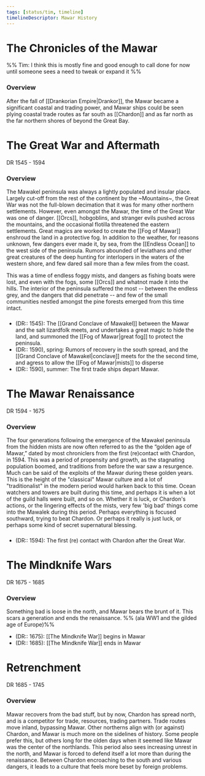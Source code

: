 ```yaml
---
tags: [status/tim, timeline]
timelineDescriptor: Mawar History
---
```

# The Chronicles of the Mawar
%% Tim: I think this is mostly fine and good enough to call done for now until someone sees a need to tweak or expand it %%

### Overview
After the fall of [[Drankorian Empire|Drankor]], the Mawar became a significant coastal and trading power, and Mawar ships could be seen plying coastal trade routes as far south as [[Chardon]] and as far north as the far northern shores of beyond the Great Bay.

# The Great War and Aftermath
DR 1545 - 1594

### Overview
The Mawakel peninsula was always a lightly populated and insular place. Largely cut-off from the rest of the continent by the ~Mountains~, the Great War was not the full-blown decimation that it was for many other northern settlements. However, even amongst the Mawar, the time of the Great War was one of danger. [[Orcs]], hobgoblins, and stranger evils pushed across the mountains, and the occasional flotilla threatened the eastern settlements. Great magics are worked to create the [[Fog of Mawar]] enshroud the land in a protective fog. In addition to the weather, for reasons unknown, few dangers ever made it, by sea, from the [[Endless Ocean]] to the west side of the peninsula. Rumors abounded of leviathans and other great creatures of the deep hunting for interlopers in the waters of the western shore, and few dared sail more than a few miles from the coast.

This was a time of endless foggy mists, and dangers as fishing boats were lost, and even with the fogs, some [[Orcs]] and whatnot made it into the hills. The interior of the peninsula suffered the most -- between the endless grey, and the dangers that did penetrate -- and few of the small communities nestled amongst the pine forests emerged from this time intact. 
###

* (DR:: 1545): The [[Grand Conclave of Mawakel]] between the Mawar and the salt lizardfolk meets, and undertakes a great magic to hide the land, and summoned the [[Fog of Mawar|great fog]] to protect the peninsula.
* (DR:: 1590), spring: Rumors of recovery in the south spread, and the [[Grand Conclave of Mawakel|conclave]] meets for the the second time, and agress to allow the [[Fog of Mawar|mists]] to disperse
* (DR:: 1590), summer: The first trade ships depart Mawar.

# The Mawar Renaissance
DR 1594 - 1675
### Overview
The four generations following the emergence of the Mawakel peninsula from the hidden mists are now often referred to as the the “golden age of Mawar,” dated by most chroniclers from the first (re)contact with Chardon, in 1594. This was a period of propensity and growth, as the stagnating population boomed, and traditions from before the war saw a resurgence. Much can be said of the exploits of the Mawar during these golden years. This is the height of the "classical" Mawar culture and a lot of "traditionalist" in the modern period would harken back to this time. Ocean watchers and towers are built during this time, and perhaps it is when a lot of the guild halls were built, and so on. Whether it is luck, or Chardon's actions, or the lingering effects of the mists, very few 'big bad' things come into the Mawalek during this period. Perhaps everything is focused southward, trying to beat Chardon. Or perhaps it really is just luck, or perhaps some kind of secret supernatural blessing. 
###
* (DR:: 1594): The first (re) contact with Chardon after the Great War.

# The Mindknife Wars
DR 1675 - 1685

### Overview
Something bad is loose in the north, and Mawar bears the brunt of it. This scars a generation and ends the renaissance. %% (ala WW1 and the gilded age of Europe)%%

- (DR:: 1675): [[The Mindknife War]] begins in Mawar
- (DR:: 1685): [[The Mindknife War]] ends in Mawar

# Retrenchment
DR 1685 - 1745
### Overview
Mawar recovers from the bad stuff, but by now, Chardon has spread north, and is a competitor for trade, resources, trading partners. Trade routes move inland, bypassing Mawar. Other northerns align with (or against) Chardon, and Mawar is much more on the sidelines of history. Some people prefer this, but others long for the olden days when it seemed like Mawar was the center of the northlands. This period also sees increasing unrest in the north, and Mawar is forced to defend itself a lot more than during the renaissance. Between Chardon encroaching to the south and various dangers, it leads to a culture that feels more beset by foreign problems.